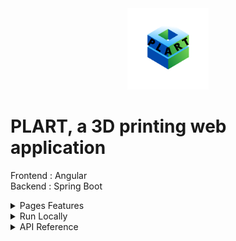<div align="center">
<img height="130px" width="130px" src="./src/assets/images/Logo.png">
</div>
  
# PLART, a 3D printing web application

Frontend : Angular
<br>
Backend : Spring Boot

<details>
  <summary>Pages Features</summary>

### Home

- Images swiper with dynamic descriptions
- Animated website stats with go to connect, user or objects pages when clicked

### Objects

- Search object or filter objects by category
- See objects with a rotating card animation
- Download the 3D printable file of any object

### Connect

- Register with email confirmation
- Login with form control and failure animation
- Logout is available on any page once logged in

### User

- Login needed to view this page
- Modify or delete your account (delete needs confirmation)
- See your objects and download them
- Add an object with a file and optionnal image
- Modify or delete your objects (delete needs confirmation)

### Messages

- Login needed to view this page
- Search messages content or sender
- See messages
- Send, modify or delete a message

### Admin

- Admin role needed to view this page
- Search user, object or message
- See all users, objects or messages
- Delete user, object or message

</details>

<details>
  <summary>Run Locally</summary>

### Clone the project

```bash
  git clone https://github.com/Brice150/PLART.git
```

### Go to backend directory

    --> Run application on Intellij

### Install dependencies

```bash
  npm install
```

### Start the server

```bash
  ng serve -o
```

</details>

<details>
  <summary>API Reference</summary>

  <br>

  <details>
  <summary>Connection</summary>

### Register

```http
  POST /registration
```

### Confirm email

```http
  GET /registration/confirm
```

### Login

```http
  GET /login
```

### Logout

```http
  GET /logout
```

  </details>

  <details>
  <summary>Admin</summary>

### Get all users

```http
  GET /admin/user/all
```

### Delete user

```http
  DELETE /admin/user/${email}
```

### Get all messages

```http
  GET /admin/message/all
```

### Delete message

```http
  DELETE /admin/message/${messageId}
```

### Delete object

```http
  DELETE /admin/object/${messageId}
```

  </details>

  <details>
  <summary>User</summary>

### Get all users

```http
  GET /user/all
```

### Get connected user

```http
  GET /user
```

### Get user by id

```http
  GET /user/${userId}
```

### Update user

```http
  PUT /user
```

### Delete user

```http
  DELETE /user/${email}
```

  </details>

  <details>
  <summary>Message</summary>

### Get message by id

```http
  GET /message/${messageId}
```

### Add message

```http
  POST /message
```

### Update message

```http
  PUT /message
```

### Delete message

```http
  DELETE /message/${messageId}
```

  </details>

  <details>
  <summary>Object</summary>

### Get all objects

```http
  GET /object/all
```

### Get object by id

```http
  GET /object/${objectId}
```

### Add object

```http
  POST /object
```

### Update object

```http
  PUT /object
```

### Delete object

```http
  DELETE /object/${objectId}
```

### Upload object image

```http
  POST /object/image
```

### Get object image

```http
  GET /object/image/${imageName}
```

### Upload object file

```http
  POST /object/file
```

### Get object file

```http
  GET /object/file/${fileName}
```

  </details>

  <details>
  <summary>Stats</summary>

### Get users number

```http
  GET /stats/users
```

### Get creaters number

```http
  GET /stats/creaters
```

### Get objects number

```http
  GET /stats/objects
```

  </details>

</details>
